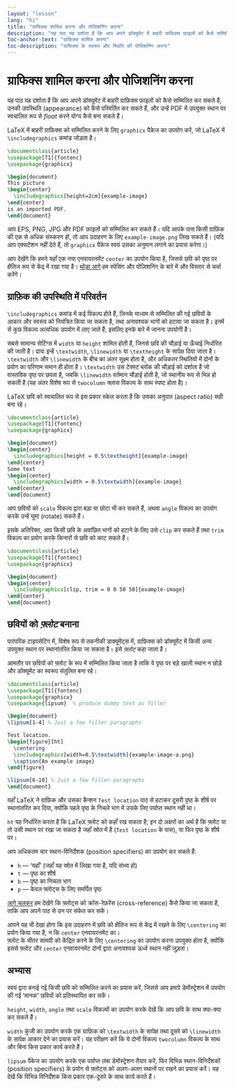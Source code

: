 ```yaml
---
layout: "lesson"
lang: "hi"
title: "ग्राफिक्स शामिल करना और पोजिशनिंग करना"
description: "यह पाठ यह दर्शाता है कि आप अपने डॉक्यूमेंट में बाहरी ग्राफ़िक्स फ़ाइलों को कैसे सम्मिलित कर सकते हैं, उनकी उपस्थिति (appearance) को कैसे परिवर्तित कर सकते हैं, और उन्हें PDF में उपयुक्त स्थान पर स्वचालित रूप से *float* करने योग्य कैसे बना सकते हैं।"
toc-anchor-text: "ग्राफिक्स शामिल करना"
toc-description: "ग्राफिक्स के स्वरूप और स्थिति की पोजिशनिंग करना"
---
```


# ग्राफिक्स शामिल करना और पोजिशनिंग करना

<span
  class="summary">यह पाठ यह दर्शाता है कि आप अपने डॉक्यूमेंट में बाहरी ग्राफ़िक्स फ़ाइलों को कैसे सम्मिलित कर सकते हैं, उनकी उपस्थिति (appearance) को कैसे परिवर्तित कर सकते हैं, और उन्हें PDF में उपयुक्त स्थान पर स्वचालित रूप से *float* करने योग्य कैसे बना सकते हैं।</span>


LaTeX में बाहरी ग्राफ़िक्स को सम्मिलित करने के लिए `graphicx` पैकेज का उपयोग करें, जो LaTeX में `\includegraphics` कमांड जोड़ता है।

```latex
\documentclass{article}
\usepackage[T1]{fontenc}
\usepackage{graphicx}

\begin{document}
This picture
\begin{center}
  \includegraphics[height=2cm]{example-image}
\end{center}
is an imported PDF.
\end{document}
```

आप EPS, PNG, JPG और PDF फ़ाइलों को सम्मिलित कर सकते हैं। यदि आपके पास किसी ग्राफ़िक की एक से अधिक संस्करण हों, तो आप उदाहरण के लिए `example-image.png` लिख सकते हैं। (यदि आप एक्सटेंशन नहीं देते हैं, तो `graphicx` पैकेज स्वयं उसका अनुमान लगाने का प्रयास करेगा।)

आप देखेंगे कि हमने यहाँ एक नया एनवायरनमेंट `center` का उपयोग किया है, जिससे छवि को पृष्ठ पर क्षैतिज रूप से केंद्र में रखा गया है। [थोड़ा आगे](lesson-11) हम स्पेसिंग और पोज़िशनिंग के बारे में और विस्तार से चर्चा करेंगे।



## ग्राफ़िक की उपस्थिति में परिवर्तन
`\includegraphics` कमांड में कई विकल्प होते हैं, जिनके माध्यम से सम्मिलित की गई छवियों के आकार और स्वरूप को नियंत्रित किया जा सकता है, तथा अनावश्यक भागों को हटाया जा सकता है। इनमें से कुछ विकल्प अत्यधिक उपयोग में लाए जाते हैं, इसलिए इनके बारे में जानना उपयोगी है।


सबसे सामान्य सेटिंग्स में `width` या `height` शामिल होती हैं, जिनसे छवि की चौड़ाई या ऊँचाई निर्धारित की जाती है। प्रायः इन्हें `\textwidth`, `\linewidth` या `\textheight` के सापेक्ष दिया जाता है। `\textwidth` और `\linewidth` के बीच का अंतर सूक्ष्म होता है, और अधिकतर स्थितियों में दोनों के प्रयोग का परिणाम समान ही होता है। `\textwidth` उस टेक्स्ट ब्लॉक की चौड़ाई को दर्शाता है जो वास्तविक पृष्ठ पर छपता है, जबकि `\linewidth` वर्तमान चौड़ाई होती है, जो स्थानीय रूप से भिन्न हो सकती है (यह अंतर विशेष रूप से `twocolumn` क्लास विकल्प के साथ स्पष्ट होता है)।  

LaTeX छवि को स्वचालित रूप से इस प्रकार स्केल करता है कि उसका अनुपात (aspect ratio) सही बना रहे।

```latex
\documentclass{article}
\usepackage[T1]{fontenc}
\usepackage{graphicx}

\begin{document}
\begin{center}
  \includegraphics[height = 0.5\textheight]{example-image}
\end{center}
Some text
\begin{center}
  \includegraphics[width = 0.5\textwidth]{example-image}
\end{center}
\end{document}
```
आप छवियों को `scale` विकल्प द्वारा बड़ा या छोटा भी कर सकते हैं, अथवा `angle` विकल्प का उपयोग करके उन्हें घुमा (rotate) सकते हैं।  

इसके अतिरिक्त, आप किसी छवि के अवांछित भागों को हटाने के लिए उसे `clip` कर सकते हैं तथा `trim` विकल्प का प्रयोग करके किनारों से छवि को काट सकते हैं।

```latex
\documentclass{article}
\usepackage[T1]{fontenc}
\usepackage{graphicx}

\begin{document}
\begin{center}
  \includegraphics[clip, trim = 0 0 50 50]{example-image}
\end{center}
\end{document}
```

## छवियों को *फ़्लोट* बनाना

पारंपरिक टाइपसेटिंग में, विशेष रूप से तकनीकी डाक्यूमेंट्स में, ग्राफ़िक्स को डॉक्यूमेंट में किसी अन्य उपयुक्त स्थान पर स्थानांतरित किया जा सकता है। इसे *फ़्लोट* कहा जाता है।  

आमतौर पर छवियों को फ़्लोट के रूप में सम्मिलित किया जाता है ताकि वे पृष्ठ पर बड़े खाली स्थान न छोड़ें और डॉक्यूमेंट का स्वरूप संतुलित बना रहे।

```latex
\documentclass{article}
\usepackage[T1]{fontenc}
\usepackage{graphicx}
\usepackage{lipsum}  % produce dummy text as filler

\begin{document}
\lipsum[1-4] % Just a few filler paragraphs

Test location.
\begin{figure}[ht]
  \centering
  \includegraphics[width=0.5\textwidth]{example-image-a.png}
  \caption{An example image}
\end{figure}

\lipsum[6-10] % Just a few filler paragraphs
\end{document}
```

यहाँ LaTeX ने ग्राफ़िक और उसका कैप्शन `Test location` पाठ से हटाकर दूसरी पृष्ठ के शीर्ष पर स्थानांतरित कर दिया, क्योंकि पहले पृष्ठ के निचले भाग में उसके लिए पर्याप्त स्थान नहीं था।  

`ht` यह निर्धारित करता है कि LaTeX फ़्लोट को कहाँ रख सकता है; इन दो अक्षरों का अर्थ है कि फ़्लोट या तो उसी स्थान पर रखा जा सकता है जहाँ स्रोत में है (`Test location` के पास), या फिर पृष्ठ के शीर्ष पर।  

आप अधिकतम चार स्थान-विनिर्देशक (position specifiers) का उपयोग कर सकते हैं:

- `h` — ‘यहाँ’ (जहाँ यह स्रोत में लिखा गया है, यदि संभव हो)  
- `t` — पृष्ठ का शीर्ष  
- `b` — पृष्ठ का निचला भाग  
- `p` — केवल फ़्लोट्स के लिए समर्पित पृष्ठ  

[आगे चलकर](lesson-09) हम देखेंगे कि फ़्लोट्स को क्रॉस-रेफ़रेंस (cross-reference) कैसे किया जा सकता है, ताकि आप अपने पाठ से उन पर संकेत कर सकें।

आपने यह भी देखा होगा कि इस उदाहरण में छवि को क्षैतिज रूप से केंद्र में रखने के लिए `\centering` का प्रयोग किया गया है, न कि `center` एनवायरनमेंट का।  
फ़्लोट के भीतर सामग्री को केंद्रित करने के लिए `\centering` का उपयोग करना उपयुक्त होता है, क्योंकि इससे फ़्लोट और `center` एनवायरनमेंट दोनों द्वारा अनावश्यक ऊर्ध्व स्थान नहीं जुड़ता।


## अभ्यास

स्वयं द्वारा बनाई गई किसी छवि को सम्मिलित करने का प्रयास करें, जिससे आप हमारे डेमोंस्ट्रेशन में उपयोग की गई 'मानक' छवियों को प्रतिस्थापित कर सकें।

`height`, `width`, `angle` तथा `scale` विकल्पों का उपयोग करके देखें कि आप छवि के साथ क्या-क्या कर सकते हैं।

`width` कुंजी का उपयोग करके एक ग्राफ़िक को `\textwidth` के सापेक्ष तथा दूसरे को `\linewidth` के सापेक्ष आकार देने का प्रयास करें। यह परीक्षण करें कि ये दोनों विकल्प `twocolumn` विकल्प के साथ और बिना किस प्रकार कार्य करते हैं।

`lipsum` पैकेज का उपयोग करके एक पर्याप्त लंबा डेमोंस्ट्रेशन तैयार करें, फिर विभिन्न स्थान-विनिर्देशकों (position specifiers) के प्रयोग से फ़्लोट्स को अलग-अलग स्थानों पर रखने का प्रयास करें। यह देखें कि विभिन्न विनिर्देशक किस प्रकार एक-दूसरे के साथ कार्य करते हैं।

